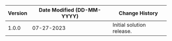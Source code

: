| **Version** | **Date Modified (DD-MM-YYYY)** | **Change History**                          |
|-------------|--------------------------------|---------------------------------------------|
| 1.0.0       | 07-27-2023                     | Initial solution release. |